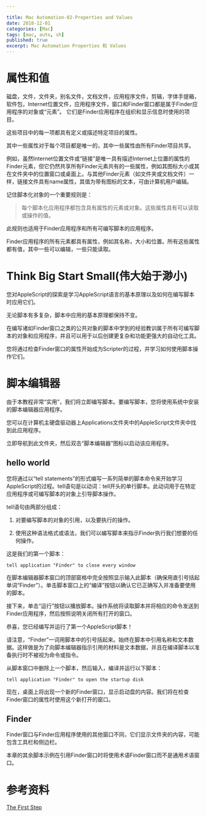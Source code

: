 ```yaml
---

title: Mac Automation-02-Properties and Values
date: 2018-12-01
categories: [Mac]
tags: [mac, auto, sh]
published: true
excerpt: Mac Automation Properties 和 Values 
---
```


# 属性和值

磁盘，文件，文件夹，别名文件，文档文件，应用程序文件，剪辑，字体手提箱，软件包，Internet位置文件，应用程序文件，窗口和Finder窗口都是属于Finder应用程序的对象或“元素”。
它们是Finder应用程序在组织和显示信息时使用的项目。

这些项目中的每一项都具有定义或描述特定项目的属性。

其中一些属性对于每个项目都是唯一的，其中一些属性由所有Finder项目共享。

例如，虽然Internet位置文件或“链接”是唯一具有描述Internet上位置的属性的Finder元素，但它仍然共享所有Finder元素共有的一些属性，例如其图标大小或其在文件夹中的位置窗口或桌面上。与其他Finder元素（如文件夹或文档文件）一样，链接文件具有name属性，其值为带有图标的文本，可由计算机用户编辑。

记住脚本化对象的一个​​重要规则是：

> 每个脚本化应用程序都包含具有属性的元素或对象。这些属性具有可以读取或操作的值。

此规则也适用于Finder应用程序和所有可编写脚本的应用程序。 

Finder应用程序的所有元素都具有属性，例如其名称，大小和位置。所有这些属性都有值，其中一些可以编辑，一些只能读取。

# Think Big Start Small(伟大始于渺小)

您对AppleScript的探索是学习AppleScript语言的基本原理以及如何在编写脚本时应用它们。

无论脚本有多复杂，脚本中应用的基本原理都保持不变。

在编写诸如Finder窗口之类的公共对象的脚本中学到的经验教训属于所有可编写脚本的对象和应用程序，并且可以用于以后创建更复杂和功能更强大的自动化工具。

您将通过检查Finder窗口的属性开始成为Scripter的过程，并学习如何使用脚本操作它们。

# 脚本编辑器

由于本教程非常“实用”，我们将立即编写脚本。要编写脚本，您将使用系统中安装的脚本编辑器应用程序。

您可以在计算机主硬盘驱动器上Applications文件夹中的AppleScript文件夹中找到此应用程序。

立即导航到此文件夹，然后双击“脚本编辑器”图标以启动该应用程序。

## hello world

您将通过以“tell statements”的形式编写一系列简单的脚本命令来开始学习AppleScript的过程。tell语句是以动词：tell开头的单行脚本。此动词用于在特定应用程序或可编写脚本的对象上引导脚本操作。 

tell语句由两部分组成：

1. 对要编写脚本的对象的引用，以及要执行的操作。

2. 使用这种语法格式或语法，我们可以编写脚本来指示Finder执行我们想要的任何操作。

这是我们的第一个脚本：

```
tell application "Finder" to close every window
```

在脚本编辑器脚本窗口的顶部窗格中完全按照显示输入此脚本（确保用直引号括起单词“Finder”）。单击脚本窗口上的“编译”按钮以确认它已正确写入并准备要使用的脚本。

接下来，单击“运行”按钮以播放脚本。操作系统将读取脚本并将相应的命令发送到Finder应用程序，然后按照说明关闭所有打开的窗口。

恭喜，您已经编写并运行了第一个AppleScript脚本！

请注意，“Finder”一词用脚本中的引号括起来。始终在脚本中引用名称和文本数据。这样做是为了向脚本编辑器指示引用的材料是文本数据，并且在编译脚本以准备执行时不被视为命令或指令。

从脚本窗口中删除上一个脚本，然后输入，编译并运行以下脚本：

```
tell application "Finder" to open the startup disk
```

现在，桌面上将出现一个新的Finder窗口，显示启动盘的内容。我们将在检查Finder窗口的属性时使用这个新打开的窗口。

## Finder

Finder窗口与Finder应用程序使用的其他窗口不同，它们显示文件夹的内容，可能包含工具栏和侧边栏。

本章的其余脚本示例在引用Finder窗口时将使用术语Finder窗口而不是通用术语窗口。

# 参考资料

[The First Step](https://www.macosxautomation.com/applescript/firsttutorial/index.html)

